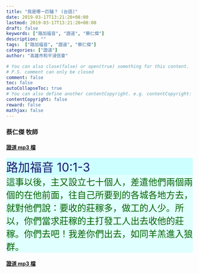 ```yaml
---
title: "我是哪一匹驢？ (台語)"
date: 2019-03-17T13:21:20+08:00
lastmod: 2019-03-17T13:21:20+08:00
draft: false
keywords: ["路加福音", "證道", "蔡仁傑"]
description: ""
tags:  ["路加福音", "證道", "蔡仁傑"]
categories: ["證道"]
author: "高雄市和平浸信會"

# You can also close(false) or open(true) something for this content.
# P.S. comment can only be closed
comment: false
toc: false
autoCollapseToc: true
# You can also define another contentCopyright. e.g. contentCopyright: "This is another copyright."
contentCopyright: false
reward: false
mathjax: false
---
```


### 蔡仁傑 牧師

#### [證道 mp3 檔](/mp3-s/s20190317t.mp3 "我是哪一匹驢？ - 台語")

<div style="background-color:#CCFFFF"><font size="6", color="#191970">
路加福音 10:1-3
</font>
</div>

<div style="background-color:#E0FFFF"><font size="5", color="#006400">
這事以後，主又設立七十個人，差遣他們兩個兩個的在他前面，往自己所要到的各城各地方去，就對他們說：要收的莊稼多，做工的人少。所以，你們當求莊稼的主打發工人出去收他的莊稼。你們去吧！我差你們出去，如同羊羔進入狼群。
</font>
</div>

#### [證道 mp3 檔](/mp3-s/s20190317t.mp3 "我是哪一匹驢？ - 台語")
